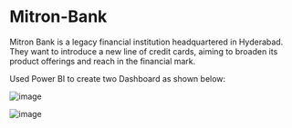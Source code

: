 # Mitron-Bank

Mitron Bank is a legacy financial institution headquartered in Hyderabad. They
want to introduce a new line of credit cards, aiming to broaden its product
offerings and reach in the financial mark.


Used Power BI to create two Dashboard as shown below:

![image](https://github.com/sprashant19/Mitron-Bank/assets/95329476/7300d857-8022-4048-b269-938fabd06b0e)

![image](https://github.com/sprashant19/Mitron-Bank/assets/95329476/382b1250-4273-426b-8bcc-bdbfecb3bc2c)



